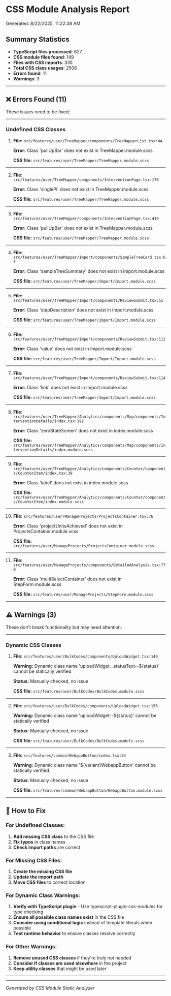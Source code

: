 # CSS Module Analysis Report

Generated: 8/22/2025, 11:22:38 AM

## Summary Statistics

- **TypeScript files processed**: 627
- **CSS module files found**: 149
- **Files with CSS imports**: 335
- **Total CSS class usages**: 2506
- **Errors found**: 11
- **Warnings**: 3

---

## ❌ Errors Found (11)

These issues need to be fixed:

---

### Undefined CSS Classes

1.  **File:** `src/features/user/TreeMapper/components/TreeMapperList.tsx:44`

    **Error:** Class 'pullUpBar' does not exist in TreeMapper.module.scss

    **CSS file:** `src/features/user/TreeMapper/TreeMapper.module.scss`

---

2.  **File:** `src/features/user/TreeMapper/components/InterventionPage.tsx:170`

    **Error:** Class 'singlePl' does not exist in TreeMapper.module.scss

    **CSS file:** `src/features/user/TreeMapper/TreeMapper.module.scss`

---

3.  **File:** `src/features/user/TreeMapper/components/InterventionPage.tsx:419`

    **Error:** Class 'pullUpBar' does not exist in TreeMapper.module.scss

    **CSS file:** `src/features/user/TreeMapper/TreeMapper.module.scss`

---

4.  **File:** `src/features/user/TreeMapper/Import/components/SampleTreeCard.tsx:65`

    **Error:** Class 'sampleTreeSummary' does not exist in Import.module.scss

    **CSS file:** `src/features/user/TreeMapper/Import/Import.module.scss`

---

5.  **File:** `src/features/user/TreeMapper/Import/components/ReviewSubmit.tsx:51`

    **Error:** Class 'stepDescription' does not exist in Import.module.scss

    **CSS file:** `src/features/user/TreeMapper/Import/Import.module.scss`

---

6.  **File:** `src/features/user/TreeMapper/Import/components/ReviewSubmit.tsx:112`

    **Error:** Class 'value' does not exist in Import.module.scss

    **CSS file:** `src/features/user/TreeMapper/Import/Import.module.scss`

---

7.  **File:** `src/features/user/TreeMapper/Import/components/ReviewSubmit.tsx:114`

    **Error:** Class 'link' does not exist in Import.module.scss

    **CSS file:** `src/features/user/TreeMapper/Import/Import.module.scss`

---

8.  **File:** `src/features/user/TreeMapper/Analytics/components/Map/components/InterventionDetails/index.tsx:192`

    **Error:** Class 'zeroStateScreen' does not exist in index.module.scss

    **CSS file:** `src/features/user/TreeMapper/Analytics/components/Map/components/InterventionDetails/index.module.scss`

---

9.  **File:** `src/features/user/TreeMapper/Analytics/components/Counter/components/CounterItem/index.tsx:39`

    **Error:** Class 'label' does not exist in index.module.scss

    **CSS file:** `src/features/user/TreeMapper/Analytics/components/Counter/components/CounterItem/index.module.scss`

---

10. **File:** `src/features/user/ManageProjects/ProjectsContainer.tsx:76`

    **Error:** Class 'projectUnitsAchieved' does not exist in ProjectsContainer.module.scss

    **CSS file:** `src/features/user/ManageProjects/ProjectsContainer.module.scss`

---

11. **File:** `src/features/user/ManageProjects/components/DetailedAnalysis.tsx:770`

    **Error:** Class 'multiSelectContainer' does not exist in StepForm.module.scss

    **CSS file:** `src/features/user/ManageProjects/StepForm.module.scss`

---

## ⚠️ Warnings (3)

These don't break functionality but may need attention:

---

### Dynamic CSS Classes

1.  **File:** `src/features/user/BulkCodes/components/UploadWidget.tsx:140`

    **Warning:** Dynamic class name 'uploadWidget\_\_statusText--${status}' cannot be statically verified

    **Status:** Manually checked, no issue

    **CSS file:** `src/features/user/BulkCodes/BulkCodes.module.scss`

---

2.  **File:** `src/features/user/BulkCodes/components/UploadWidget.tsx:156`

    **Warning:** Dynamic class name 'uploadWidget--${status}' cannot be statically verified

    **Status:** Manually checked, no issue

    **CSS file:** `src/features/user/BulkCodes/BulkCodes.module.scss`

---

3.  **File:** `src/features/common/WebappButton/index.tsx:34`

    **Warning:** Dynamic class name '${variant}WebappButton' cannot be statically verified

    **Status:** Manually checked, no issue

    **CSS file:** `src/features/common/WebappButton/WebappButton.module.scss`

---

## 🔧 How to Fix

### For Undefined Classes:

1. **Add missing CSS class** to the CSS file
2. **Fix typos** in class names
3. **Check import paths** are correct

### For Missing CSS Files:

1. **Create the missing CSS file**
2. **Update the import path**
3. **Move CSS files** to correct location

### For Dynamic Class Warnings:

1. **Verify with TypeScript plugin** - Use typescript-plugin-css-modules for type checking
2. **Ensure all possible class names exist** in the CSS file
3. **Consider using conditional logic** instead of template literals when possible
4. **Test runtime behavior** to ensure classes resolve correctly

### For Other Warnings:

1. **Remove unused CSS classes** if they're truly not needed
2. **Consider if classes are used elsewhere** in the project
3. **Keep utility classes** that might be used later

---

---

_Generated by CSS Module Static Analyzer_
